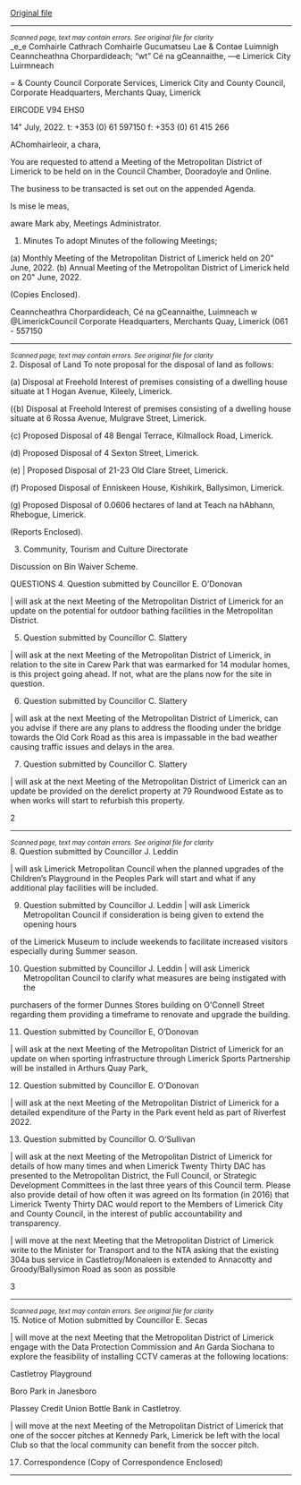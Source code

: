 [Original file](https://www.limerick.ie/sites/default/files/media/documents/2022-07/00%20Agenda%20-%20Meeting%20of%20Metropolitan%20District%20of%20Limerick%20-%2020th%20July%202022_0.pdf)

---
*<small>Scanned page, text may contain errors. See original file for clarity</small>*  
_e_e Comhairle Cathrach Comhairle Gucumatseu Lae
& Contae Luimnigh Ceanncheathna Chorpardideach;
“wt” Cé na gCeannaithe,
—e Limerick City Luirmneach

= & County Council
Corporate Services,
Limerick City and County Council,
Corporate Headquarters,
Merchants Quay,
Limerick

EIRCODE V94 EHS0

14" July, 2022. t: +353 (0) 61 597150
f: +353 (0) 61 415 266

AChomhairleoir, a chara,

You are requested to attend a Meeting of the Metropolitan District of Limerick to be held on
in the Council Chamber, Dooradoyle and Online.

The business to be transacted is set out on the appended Agenda.

Is mise le meas,

aware
Mark aby,
Meetings Administrator.

1. Minutes
To adopt Minutes of the following Meetings;

(a) Monthly Meeting of the Metropolitan District of Limerick held on 20" June, 2022.
(b) Annual Meeting of the Metropolitan District of Limerick held on 20" June, 2022.

(Copies Enclosed).

Ceanncheathra Chorpardideach, Cé na gCeannaithe, Luimneach w @LimerickCouncil
Corporate Headquarters, Merchants Quay, Limerick (061 - 557150


---
*<small>Scanned page, text may contain errors. See original file for clarity</small>*  
2. Disposal of Land
To note proposal for the disposal of land as follows:

(a) Disposal at Freehold Interest of premises consisting of a dwelling house situate at 1 Hogan
Avenue, Kileely, Limerick.

({b) Disposal at Freehold Interest of premises consisting of a dwelling house situate at 6 Rossa
Avenue, Mulgrave Street, Limerick.

{c) Proposed Disposal of 48 Bengal Terrace, Kilmallock Road, Limerick.

(d) Proposed Disposal of 4 Sexton Street, Limerick.

(e) | Proposed Disposal of 21-23 Old Clare Street, Limerick.

(f) Proposed Disposal of Enniskeen House, Kishikirk, Ballysimon, Limerick.

(g) Proposed Disposal of 0.0606 hectares of land at Teach na hAbhann, Rhebogue, Limerick.

(Reports Enclosed).

3. Community, Tourism and Culture Directorate

Discussion on Bin Waiver Scheme.

QUESTIONS
4. Question submitted by Councillor E. O’Donovan

| will ask at the next Meeting of the Metropolitan District of Limerick for an update on the potential
for outdoor bathing facilities in the Metropolitan District.

5. Question submitted by Councillor C. Slattery

| will ask at the next Meeting of the Metropolitan District of Limerick, in relation to the site in Carew
Park that was earmarked for 14 modular homes, is this project going ahead. If not, what are the
plans now for the site in question.

6. Question submitted by Councillor C. Slattery

| will ask at the next Meeting of the Metropolitan District of Limerick, can you advise if there are any
plans to address the flooding under the bridge towards the Old Cork Road as this area is impassable
in the bad weather causing traffic issues and delays in the area.

7. Question submitted by Councillor C. Slattery

| will ask at the next Meeting of the Metropolitan District of Limerick can an update be provided on
the derelict property at 79 Roundwood Estate as to when works will start to refurbish this property.

2


---
*<small>Scanned page, text may contain errors. See original file for clarity</small>*  
8. Question submitted by Councillor J. Leddin

| will ask Limerick Metropolitan Council when the planned upgrades of the Children’s Playground in
the Peoples Park will start and what if any additional play facilities will be included.

9. Question submitted by Councillor J. Leddin
| will ask Limerick Metropolitan Council if consideration is being given to extend the opening hours

of the Limerick Museum to include weekends to facilitate increased visitors especially during
Summer season.

10. Question submitted by Councillor J. Leddin
| will ask Limerick Metropolitan Council to clarify what measures are being instigated with the

purchasers of the former Dunnes Stores building on O'Connell Street regarding them providing a
timeframe to renovate and upgrade the building.

11. Question submitted by Councillor E, O’Donovan

| will ask at the next Meeting of the Metropolitan District of Limerick for an update on when sporting
infrastructure through Limerick Sports Partnership will be installed in Arthurs Quay Park,

12. Question submitted by Councillor E. O'Donovan

| will ask at the next Meeting of the Metropolitan District of Limerick for a detailed expenditure of
the Party in the Park event held as part of Riverfest 2022.

13. Question submitted by Councillor O. O’Sullivan

| will ask at the next Meeting of the Metropolitan District of Limerick for details of how many times
and when Limerick Twenty Thirty DAC has presented to the Metropolitan District, the Full Council,
or Strategic Development Committees in the last three years of this Council term. Please also
provide detail of how often it was agreed on Its formation (in 2016) that Limerick Twenty Thirty DAC
would report to the Members of Limerick City and County Council, in the interest of public
accountability and transparency.

| will move at the next Meeting that the Metropolitan District of Limerick write to the Minister for
Transport and to the NTA asking that the existing 304a bus service in Castletroy/Monaleen is
extended to Annacotty and Groody/Ballysimon Road as soon as possible

3


---
*<small>Scanned page, text may contain errors. See original file for clarity</small>*  
15. Notice of Motion submitted by Councillor E. Secas

| will move at the next Meeting that the Metropolitan District of Limerick engage with the Data
Protection Commission and An Garda Siochana to explore the feasibility of installing CCTV cameras
at the following locations:

Castletroy Playground

Boro Park in Janesboro

Plassey Credit Union Bottle Bank in Castletroy.

| will move at the next Meeting of the Metropolitan District of Limerick that one of the soccer pitches
at Kennedy Park, Limerick be left with the local Club so that the local community can benefit from
the soccer pitch.

17. Correspondence
(Copy of Correspondence Enclosed)


---
